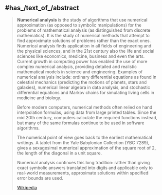 ﻿---
aliases:
- "Numerical analysis"
has_id_wikidata: Q11216
part_of:
- "[[_Standards/WikiData/WD~computational science,117801]]"
- "[[_Standards/WikiData/WD~computational mathematics,1122491]]"
- '[[_Standards/WikiData/WD~algorithmics,13636890]]'
- "[[_Standards/WikiData/WD~applied mathematics,33521]]"
has_part_s_:
- "[[_Standards/WikiData/WD~mathematical optimization,141495]]"
- "[[_Standards/WikiData/WD~numerical method for ordinary differential equations,541182]]"
- "[[_Standards/WikiData/WD~numerical linear algebra,2004891]]"
- "[[_Standards/WikiData/WD~eigenvalue algorithm,6766437]]"
- "[[_Standards/WikiData/WD~validated numerics,63307393]]"
- "[[_Standards/WikiData/WD~integrable algorithm,89466598]]"
instance_of: "[[_Standards/WikiData/WD~area of mathematics,1936384]]"
described_by_source: "[[_Standards/WikiData/WD~Armenian Soviet Encyclopedia,2657718]]"
practiced_by: "[[_Standards/WikiData/WD~numerical analyst,48999002]]"
is_the_study_of: "[[_Standards/WikiData/WD~numerical algorithm,124355768]]"
UMLS_CUI: C0028645
Stack_Exchange_tag: "https://mathoverflow.net/tags/na.numerical-analysis"
MeSH_tree_code: L01.224.680.700
Dewey_Decimal_Classification: 518
All-Science_Journal_Classification_Codes: 2612
Commons_category: "Numerical analysis"
ACM_Classification_Code_2012_: 10003715
OmegaWiki_Defined_Meaning: 847567
Basisklassifikation: 31.76
GitHub_topic: numerical-analysis
---

## #has_/text_of_/abstract 

> **Numerical analysis** is the study of algorithms that use numerical approximation 
> (as opposed to symbolic manipulations) for the problems of mathematical analysis 
> (as distinguished from discrete mathematics). It is the study of numerical methods that attempt to find approximate solutions of problems rather than the exact ones. Numerical analysis finds application in all fields of engineering and the physical sciences, and in the 21st century also the life and social sciences like economics, medicine, business and even the arts. Current growth in computing power has enabled the use of more complex numerical analysis, providing detailed and realistic mathematical models in science and engineering. Examples of numerical analysis include: ordinary differential equations as found in celestial mechanics (predicting the motions of planets, stars and galaxies), numerical linear algebra in data analysis, and stochastic differential equations and Markov chains for simulating living cells in medicine and biology.
>
> Before modern computers, numerical methods often relied on hand interpolation formulas, using data from large printed tables. Since the mid 20th century, computers calculate the required functions instead, but many of the same formulas continue to be used in software algorithms.
>
> The numerical point of view goes back to the earliest mathematical writings. A tablet from the Yale Babylonian Collection (YBC 7289), gives a sexagesimal numerical approximation of the square root of 2, the length of the diagonal in a unit square.
>
> Numerical analysis continues this long tradition: rather than giving exact symbolic answers translated into digits and applicable only to real-world measurements, approximate solutions within specified error bounds are used.
>
> [Wikipedia](https://en.wikipedia.org/wiki/Numerical%20analysis)

